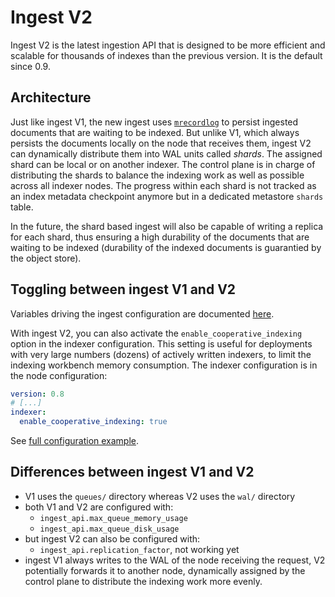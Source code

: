 # Ingest V2

Ingest V2 is the latest ingestion API that is designed to be more efficient and scalable for thousands of indexes than the previous version. It is the default since 0.9.

## Architecture

Just like ingest V1, the new ingest uses [`mrecordlog`](https://github.com/quickwit-oss/mrecordlog) to persist ingested documents that are waiting to be indexed. But unlike V1, which always persists the documents locally on the node that receives them, ingest V2 can dynamically distribute them into WAL units called _shards_. The assigned shard can be local or on another indexer. The control plane is in charge of distributing the shards to balance the indexing work as well as possible across all indexer nodes. The progress within each shard is not tracked as an index metadata checkpoint anymore but in a dedicated metastore `shards` table.

In the future, the shard based ingest will also be capable of writing a replica for each shard, thus ensuring a high durability of the documents that are waiting to be indexed (durability of the indexed documents is guarantied by the object store).

## Toggling between ingest V1 and V2

Variables driving the ingest configuration are documented [here](../ingest-data/ingest-api.md#ingest-api-versions).

With ingest V2, you can also activate the `enable_cooperative_indexing` option in the indexer configuration. This setting is useful for deployments with very large numbers (dozens) of actively written indexers, to limit the indexing workbench memory consumption. The indexer configuration is in the node configuration:

```yaml
version: 0.8
# [...]
indexer:
  enable_cooperative_indexing: true
```

See [full configuration example](https://github.com/quickwit-oss/quickwit/blob/main/config/quickwit.yaml).

## Differences between ingest V1 and V2

- V1 uses the `queues/` directory whereas V2 uses the `wal/` directory
- both V1 and V2 are configured with:
  - `ingest_api.max_queue_memory_usage` 
  - `ingest_api.max_queue_disk_usage` 
- but ingest V2 can also be configured with:
  - `ingest_api.replication_factor`, not working yet
- ingest V1 always writes to the WAL of the node receiving the request, V2 potentially forwards it to another node, dynamically assigned by the control plane to distribute the indexing work more evenly.
